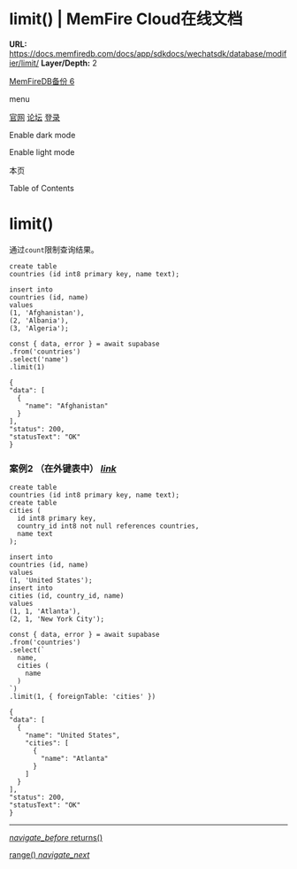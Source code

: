 # limit() | MemFire Cloud在线文档

**URL:** https://docs.memfiredb.com/docs/app/sdkdocs/wechatsdk/database/modifier/limit/
**Layer/Depth:** 2

[MemFireDB备份 6](/)

menu

[官网](https://memfiredb.com/)
[论坛](https://community.memfiredb.com/)
[登录](https://cloud.memfiredb.com/auth/login)

Enable dark mode

Enable light mode

本页

Table of Contents

# limit()

通过`count`限制查询结果。

```
create table
countries (id int8 primary key, name text);

insert into
countries (id, name)
values
(1, 'Afghanistan'),
(2, 'Albania'),
(3, 'Algeria');
```

```
const { data, error } = await supabase
.from('countries')
.select('name')
.limit(1)
```

```
{
"data": [
  {
    "name": "Afghanistan"
  }
],
"status": 200,
"statusText": "OK"
}
```

### 案例2 （在外键表中） [*link*](#%e6%a1%88%e4%be%8b2-%e5%9c%a8%e5%a4%96%e9%94%ae%e8%a1%a8%e4%b8%ad)

```
create table
countries (id int8 primary key, name text);
create table
cities (
  id int8 primary key,
  country_id int8 not null references countries,
  name text
);

insert into
countries (id, name)
values
(1, 'United States');
insert into
cities (id, country_id, name)
values
(1, 1, 'Atlanta'),
(2, 1, 'New York City');
```

```
const { data, error } = await supabase
.from('countries')
.select(`
  name,
  cities (
    name
  )
`)
.limit(1, { foreignTable: 'cities' })
```

```
{
"data": [
  {
    "name": "United States",
    "cities": [
      {
        "name": "Atlanta"
      }
    ]
  }
],
"status": 200,
"statusText": "OK"
}
```

---

[*navigate\_before* returns()](/docs/app/sdkdocs/wechatsdk/database/modifier/db-returns/)

[range() *navigate\_next*](/docs/app/sdkdocs/wechatsdk/database/modifier/range/)